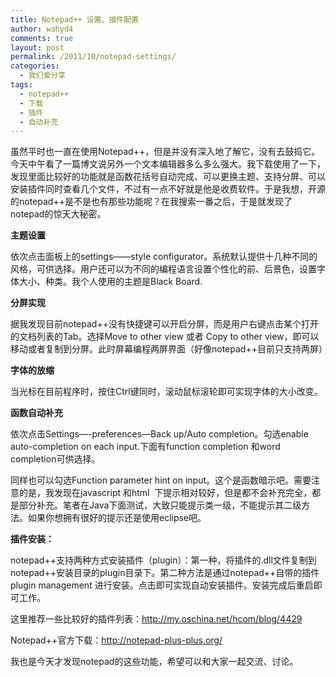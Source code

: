 ```yaml
---
title: Notepad++ 设置、插件配置
author: wahyd4
comments: true
layout: post
permalink: /2011/10/notepad-settings/
categories:
  - 我们爱分享
tags:
  - notepad++
  - 下载
  - 插件
  - 自动补充
---
```

<p style="text-align: center;">
  <p>
    虽然平时也一直在使用Notepad++，但是并没有深入地了解它，没有去鼓捣它。今天中午看了一篇博文说另外一个文本编辑器多么多么强大。我下载使用了一下，发现里面比较好的功能就是函数花括号自动完成、可以更换主题、支持分屏、可以安装插件同时查看几个文件，不过有一点不好就是他是收费软件。于是我想，开源的notepad++是不是也有那些功能呢？在我搜索一番之后，于是就发现了notepad的惊天大秘密。
  </p>
  
  <p>
    <strong>主题设置</strong>
  </p>
  
  <p>
    依次点击面板上的settings——style configurator。系统默认提供十几种不同的风格，可供选择。用户还可以为不同的编程语言设置个性化的前、后景色，设置字体大小、种类。我个人使用的主题是Black Board.
  </p>
  
  <p>
    <strong>分屏实现</strong>
  </p>
  
  <p>
    据我发现目前notepad++没有快捷键可以开启分屏，而是用户右键点击某个打开的文档列表的Tab。选择Move to other view 或者 Copy to other view，即可以移动或者复制到分屏。此时屏幕编程两屏界面（好像notepad++目前只支持两屏）
  </p>
  
  <p>
    <strong>字体的放缩</strong>
  </p>
  
  <p>
    当光标在目前程序时，按住Ctrl键同时，滚动鼠标滚轮即可实现字体的大小改变。
  </p>
  
  <p>
    <strong>函数自动补充</strong>
  </p>
  
  <p>
    依次点击Settings—-preferences—Back up/Auto completion。勾选enable auto-completion on each input.下面有function completion 和word completion可供选择。
  </p>
  
  <p>
    同样也可以勾选Function parameter hint on input。这个是函数暗示吧。需要注意的是，我发现在javascript 和html  下提示相对较好，但是都不会补充完全，都是部分补充。笔者在Java下面测试，大致只能提示类一级，不能提示其二级方法。如果你想拥有很好的提示还是使用eclipse吧。
  </p>
  
  <p>
    <strong>插件安装：</strong>
  </p>
  
  <p>
    notepad++支持两种方式安装插件（plugin）：第一种，将插件的.dll文件复制到notepad++安装目录的plugin目录下。第二种方法是通过notepad++自带的插件plugin management 进行安装。点击即可实现自动安装插件。安装完成后重启即可工作。
  </p>
  
  <p>
    这里推荐一些比较好的插件列表：<a href="http://my.oschina.net/hcom/blog/4429">http://my.oschina.net/hcom/blog/4429</a>
  </p>
  
  <p>
    Notepad++官方下载：<a href="http://notepad-plus-plus.org/">http://notepad-plus-plus.org/</a>
  </p>
  
  <p>
    我也是今天才发现notepad的这些功能，希望可以和大家一起交流、讨论。
  </p>
